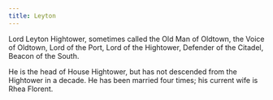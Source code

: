 ```yaml
---
title: Leyton
---
```


Lord Leyton Hightower, sometimes called the Old Man of Oldtown, the Voice of Oldtown, Lord of the Port, Lord of the Hightower, Defender of the Citadel, Beacon of the South.

He is the head of House Hightower, but has not descended from the Hightower in a decade. He has been married four times; his current wife is Rhea Florent. 


